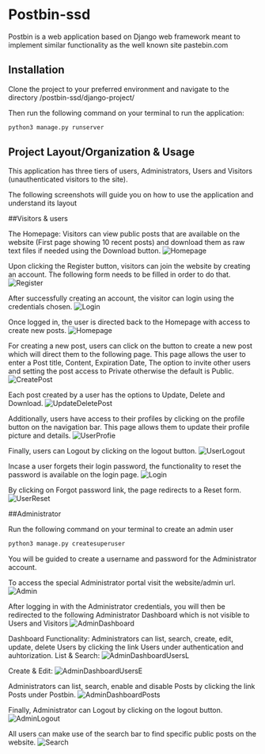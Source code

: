 # Postbin-ssd

Postbin is a web application based on Django web framework meant to implement similar functionality as the well known site pastebin.com

## Installation

Clone the project to your preferred environment and navigate to the directory /postbin-ssd/django-project/

Then run the following command on your terminal to run the application:

```bash
python3 manage.py runserver
```

## Project Layout/Organization & Usage

This application has three tiers of users, Administrators, Users and Visitors (unauthenticated visitors to the site).

The following screenshots will guide you on how to use the application and understand its layout

##Visitors & users

The Homepage:
Visitors can view public posts that are available on the website (First page showing 10 recent posts) and download them as raw text files if needed using the Download button.
![Homepage](https://raw.githubusercontent.com/fayazomar/postbin-ssd/master/django_project/media/screenshots/001.png)

Upon clicking the Register button, visitors can join the website by creating an account. The following form needs to be filled in order to do that.
![Register](https://raw.githubusercontent.com/fayazomar/postbin-ssd/master/django_project/media/screenshots/002.png)

After successfully creating an account, the visitor can login using the credentials chosen.
![Login](https://raw.githubusercontent.com/fayazomar/postbin-ssd/master/django_project/media/screenshots/003.png)

Once logged in, the user is directed back to the Homepage with access to create new posts.
![Homepage](https://raw.githubusercontent.com/fayazomar/postbin-ssd/master/django_project/media/screenshots/001.png)

For creating a new post, users can click on the button to create a new post which will direct them to the following page.
This page allows the user to enter a Post title, Content, Expiration Date, The option to invite other users and setting the post access to Private otherwise the default is Public.
![CreatePost](https://raw.githubusercontent.com/fayazomar/postbin-ssd/master/django_project/media/screenshots/004.png)

Each post created by a user has the options to Update, Delete and Download.
![UpdateDeletePost](https://raw.githubusercontent.com/fayazomar/postbin-ssd/master/django_project/media/screenshots/005.png)

Additionally, users have access to their profiles by clicking on the profile button on the navigation bar. This page allows them to update their profile picture and details.
![UserProfie](https://raw.githubusercontent.com/fayazomar/postbin-ssd/master/django_project/media/screenshots/006.png)

Finally, users can Logout by clicking on the logout button.
![UserLogout](https://raw.githubusercontent.com/fayazomar/postbin-ssd/master/django_project/media/screenshots/007.png)

Incase a user forgets their login password, the functionality to reset the password is available on the login page.
![Login](https://raw.githubusercontent.com/fayazomar/postbin-ssd/master/django_project/media/screenshots/003.png)

By clicking on Forgot password link, the page redirects to a Reset form.
![UserReset](https://raw.githubusercontent.com/fayazomar/postbin-ssd/master/django_project/media/screenshots/008.png)

##Administrator

Run the following command on your terminal to create an admin user

```bash
python3 manage.py createsuperuser
```

You will be guided to create a username and password for the Administrator account.

To access the special Administrator portal visit the website/admin url.
![Admin](https://raw.githubusercontent.com/fayazomar/postbin-ssd/master/django_project/media/screenshots/009.png)

After logging in with the Administrator credentials, you will then be redirected to the following Administrator Dashboard which is not visible to Users and Visitors
![AdminDashboard](https://raw.githubusercontent.com/fayazomar/postbin-ssd/master/django_project/media/screenshots/010.png)

Dashboard Functionality:
Administrators can list, search, create, edit, update, delete Users by clicking the link Users under authentication and auhtorization.
List & Search:
![AdminDashboardUsersL](https://raw.githubusercontent.com/fayazomar/postbin-ssd/master/django_project/media/screenshots/012.png)

Create & Edit:
![AdminDashboardUsersE](https://raw.githubusercontent.com/fayazomar/postbin-ssd/master/django_project/media/screenshots/013.png)

Administrators can list, search, enable and disable Posts by clicking the link Posts under Postbin.
![AdminDashboardPosts](https://raw.githubusercontent.com/fayazomar/postbin-ssd/master/django_project/media/screenshots/014.png)

Finally, Administrator can Logout by clicking on the logout button.
![AdminLogout](https://raw.githubusercontent.com/fayazomar/postbin-ssd/master/django_project/media/screenshots/011.png)

All users can make use of the search bar to find specific public posts on the website.
![Search](https://raw.githubusercontent.com/fayazomar/postbin-ssd/master/django_project/media/screenshots/015.png)
